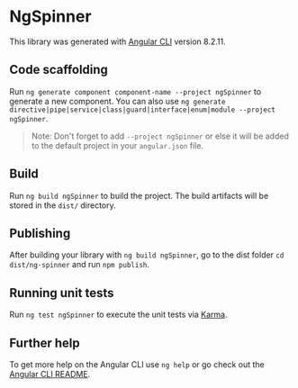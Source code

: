 # NgSpinner

This library was generated with [Angular CLI](https://github.com/angular/angular-cli) version 8.2.11.

## Code scaffolding

Run `ng generate component component-name --project ngSpinner` to generate a new component. You can also use `ng generate directive|pipe|service|class|guard|interface|enum|module --project ngSpinner`.
> Note: Don't forget to add `--project ngSpinner` or else it will be added to the default project in your `angular.json` file. 

## Build

Run `ng build ngSpinner` to build the project. The build artifacts will be stored in the `dist/` directory.

## Publishing

After building your library with `ng build ngSpinner`, go to the dist folder `cd dist/ng-spinner` and run `npm publish`.

## Running unit tests

Run `ng test ngSpinner` to execute the unit tests via [Karma](https://karma-runner.github.io).

## Further help

To get more help on the Angular CLI use `ng help` or go check out the [Angular CLI README](https://github.com/angular/angular-cli/blob/master/README.md).
